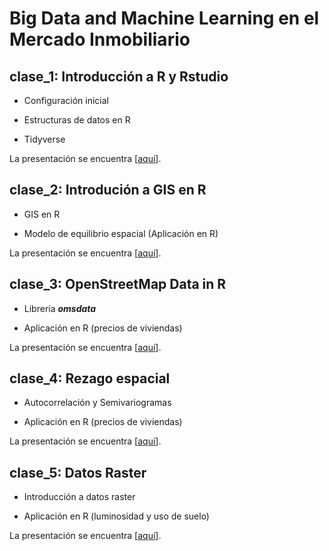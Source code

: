 # Big Data and Machine Learning en el Mercado Inmobiliario

## clase_1: Introducción a R y Rstudio

  * Configuración inicial

  * Estructuras de datos en R

  * Tidyverse

La presentación se encuentra [[aquí](https://lectures-blog.gitlab.io/intro-r)].

## clase_2: Introdución a GIS en R

  * GIS en R
  
  * Modelo de equilibrio espacial (Aplicación en R)

La presentación se encuentra [[aquí](https://lectures-blog.gitlab.io/intro-gis-r)].

## clase_3: OpenStreetMap Data in R

  * Librería ***omsdata***
  
  * Aplicación en R (precios de viviendas)

La presentación se encuentra [[aquí](https://eduard-martinez.gitlab.io/osm-data)].

## clase_4: Rezago espacial

  * Autocorrelación y Semivariogramas
  
  * Aplicación en R (precios de viviendas)

La presentación se encuentra [[aquí](https://eduard-martinez.gitlab.io/)].


## clase_5: Datos Raster

  * Introducción a datos raster
  
  * Aplicación en R (luminosidad y uso de suelo)

La presentación se encuentra [[aquí](https://eduard-martinez.gitlab.io/)].
